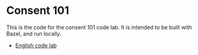 # Consent 101

This is the code for the consent 101 code lab. It is intended to
be built with Bazel, and run locally.

* [English code lab](https://developer.woven-city.toyota/docs/default/Component/consent-management-service/en/consent_101/00_README/)
